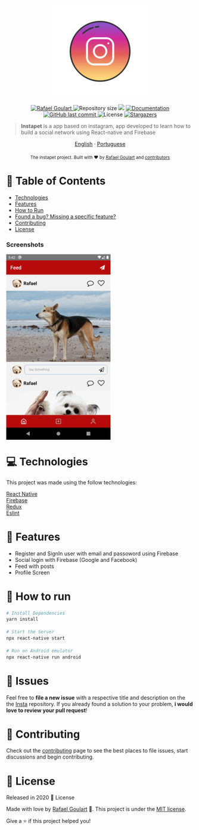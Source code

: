<p align="center">
   <img src="https://github.com/RafaelGoulartB/Instapet/blob/master/.github/logo.png" alt="Proffy" width="250"/>
</p>

<p align="center">	
   <a href="https://www.linkedin.com/in/rafael-goulartb/">
      <img alt="Rafael Goulart" src="https://img.shields.io/badge/-RafaelGoulartB-feda75?style=flat&logo=Linkedin&logoColor=white" />
   </a>
  <img alt="Repository size" src="https://img.shields.io/github/repo-size/RafaelGoulartB/Instapet?color=feda75">

  <img src="https://img.shields.io/badge/version-1.0.0-feda75.svg?cacheSeconds=2592000" />
  <a href="https://github.com/RafaelGoulartB/Instapet#readme">
    <img alt="Documentation" src="https://img.shields.io/badge/documentation-yes-feda75.svg" target="_blank" />
  </a>
   <a href="https://github.com/RafaelGoulartB/Instapet/commits/master">
      <img alt="GitHub last commit" src="https://img.shields.io/github/last-commit/RafaelGoulartB/Instapet?color=feda75">
  </a> 
  <img alt="License" src="https://img.shields.io/badge/license-MIT-fa7e1e">
   <a href="https://github.com/RafaelGoulartB/Instapet/stargazers">
      <img alt="Stargazers" src="https://img.shields.io/github/stars/RafaelGoulartB/Instapet?color=feda75&logo=github">
   </a>
</p>

> **Instapet** is a app based on instagram, app developed to learn how to build a social network using React-native and Firebase


<p align="center">
    <a href="README.md">English</a>
    ·
    <a href="README-pt.md">Portuguese</a>
 </p>

<div align="center">
  <sub>The instapet project. Built with ❤︎ by
    <a href="https://github.com/RafaelGoulartB">Rafael Goulart</a> and
    <a href="https://github.com/RafaelGoulartB/Instapet/graphs/contributors">
      contributors
    </a>
  </sub>
</div>


# :pushpin: Table of Contents

* [Technologies](#computer-technologies)
* [Features](#rocket-features)
* [How to Run](#construction_worker-how-to-run)
* [Found a bug? Missing a specific feature?](#bug-issues)
* [Contributing](#tada-contributing)
* [License](#closed_book-license)

### Screenshots
<div style="display: flex; flex-direction: 'row';">
  <img src="./.github/feed.png" width="280">
</div>

# :computer: Technologies
This project was made using the follow technologies:

[React Native](https://reactnative.dev/)   
[Firebase](https://firebase.google.com/)   
[Redux](https://redux.js.org/)   
[Eslint](https://eslint.org/)  

# :rocket: Features

* Register and SignIn user with email and passoword using Firebase
* Social login with Firebase (Google and Facebook)
* Feed with posts
* Profile Screen


# :construction_worker: How to run
```sh
# Install Dependencies
yarn install

# Start the Server
npx react-native start

# Run on Android emulator
npx react-native run android
```


# :bug: Issues

Feel free to **file a new issue** with a respective title and description on the the [Insta](https://github.com/RafaelGoulartB/RandomApp/issues) repository. If you already found a solution to your problem, **i would love to review your pull request**!

# :tada: Contributing

Check out the [contributing](./CONTRIBUTING.md) page to see the best places to file issues, start discussions and begin contributing.

# :closed_book: License

Released in 2020 :closed_book: License

Made with love by [Rafael Goulart](https://github.com/RandomApp) 🚀.
This project is under the [MIT license](./LICENSE).


Give a ⭐️ if this project helped you!
